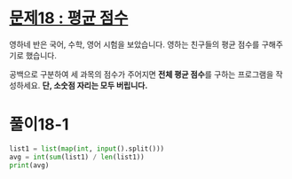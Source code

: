 # [문제18 : 평균 점수](https://www.notion.so/18-58609fc8c0ee41a59cd21770529b7479)

영하네 반은 국어, 수학, 영어 시험을 보았습니다. 영하는 친구들의 평균 점수를 구해주기로 했습니다.

공백으로 구분하여 세 과목의 점수가 주어지면 **전체 평균 점수**를 구하는 프로그램을 작성하세요. **단, 소숫점 자리는 모두 버립니다.**

# 풀이18-1

``` python
list1 = list(map(int, input().split()))
avg = int(sum(list1) / len(list1))
print(avg)
```